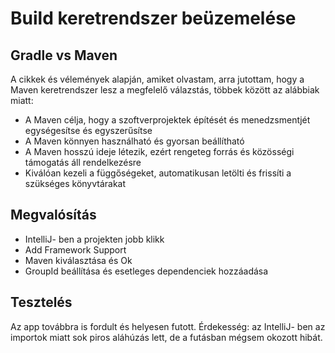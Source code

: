 # Build keretrendszer beüzemelése
## Gradle vs Maven
A cikkek és vélemények alapján, amiket olvastam, arra jutottam, hogy a Maven keretrendszer lesz a megfelelő válazstás, többek között az alábbiak miatt:
- A Maven célja, hogy a szoftverprojektek építését és menedzsmentjét egységesítse és egyszerűsítse
- A Maven könnyen használható és gyorsan beállítható
- A Maven hosszú ideje létezik, ezért rengeteg forrás és közösségi támogatás áll rendelkezésre
- Kiválóan kezeli a függőségeket, automatikusan letölti és frissíti a szükséges könyvtárakat
## Megvalósítás
- IntelliJ- ben a projekten jobb klikk
- Add Framework Support
- Maven kiválasztása és Ok
- GroupId beállítása és esetleges dependenciek hozzáadása
## Tesztelés
Az app továbbra is fordult és helyesen futott.
Érdekesség: az IntelliJ- ben az importok miatt sok piros aláhúzás lett, de a futásban mégsem okozott hibát.